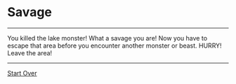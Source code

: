 # Savage 
---

You killed the lake monster! What a savage you are! Now you have to escape that area before you encounter another monster or beast. HURRY! Leave the area!

---
[Start Over](../Home.md)